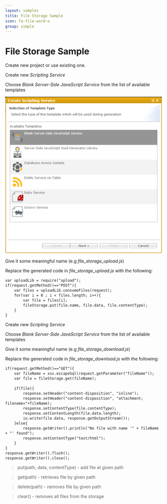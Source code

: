 ```yaml
---
layout: samples
title: File Storage Sample
icon: fa-file-word-o
group: simple
---
```


File Storage Sample
===

Create new project or use existing one.

Create new *Scripting Service*

Choose *Blank Server-Side JavaScript Service* from the list of available templates

![Mail Service 2](images/mail_service/mail_service_2.png)

Give it some meaningful name (e.g *file_storage_upload.js*)

Replace the generated code in *file_storage_upload.js* with the following:

<pre><code>var uploadLib = require("upload");
if(request.getMethod()=="POST"){
    var files = uploadLib.consumeFiles(request);
    for(var i = 0 ; i < files.length; i++){
        var file = files[i];
        fileStorage.put(file.name, file.data, file.contentType);
    }
}
</code></pre>

Create new *Scripting Service*

Choose *Blank Server-Side JavaScript Service* from the list of available templates

Give it some meaningful name (e.g *file_storage_download.js*)

Replace the generated code in *file_storage_download.js* with the following:

<pre><code>if(request.getMethod()=="GET"){
    var fileName = xss.escapeSql(request.getParameter("fileName"));
    var file = fileStorage.get(fileName);

    if(file){
        response.setHeader("content-disposition", "inline");
        response.setHeader("content-disposition", "attachment; filename="+fileName);
        response.setContentType(file.contentType);         
        response.setContentLength(file.data.length);  
        io.write(file.data, response.getOutputStream());
    }else{
        response.getWriter().println("No file with name '" + fileName + "' found");
        response.setContentType("text/html");
    }
}
response.getWriter().flush();
response.getWriter().close();
</code></pre>

> put(path, data, contentType) - add file at given path

> get(path) - retrieves file by given path

> delete(path) - removes file by given path

> clear() - removes all files from the storage
